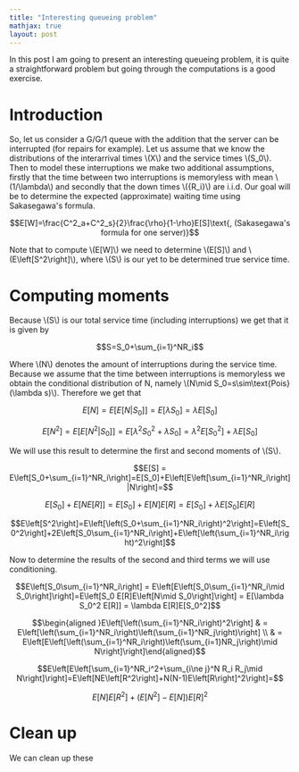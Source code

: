 ```yaml
---
title: "Interesting queueing problem"
mathjax: true
layout: post
---
```

In this post I am going to present an interesting queueing problem, it is quite a straightforward problem but going through the computations is a good exercise.

# Introduction

So, let us consider a G/G/1 queue with the addition that the server can be interrupted (for repairs for example). Let us assume that we know the distributions of the interarrival times \\(X\\) and the service times \\(S_0\\). Then to model these interruptions we make two additional assumptions, firstly that the time between two interruptions is memoryless with mean \\(1/\lambda\\) and secondly that the down times \\(\{R_i\}\\) are i.i.d.
Our goal will be to determine the expected (approximate) waiting time using Sakasegawa's formula.

$$E[W]=\frac{C^2_a+C^2_s}{2}\frac{\rho}{1-\rho}E[S]\text{, (Sakasegawa's formula for one server)}$$

Note that to compute \\(E[W]\\) we need to determine \\(E[S]\\) and \\(E\left[S^2\right]\\), where \\(S\\) is our yet to be determined true service time.

# Computing moments

Because \\(S\\) is our total service time (including interruptions) we get that it is given by

$$S=S_0+\sum_{i=1}^NR_i$$

Where \\(N\\) denotes the amount of interruptions during the service time. Because we assume that the time between interruptions is memoryless we obtain the conditional distribution of N, namely \\(N\mid S_0=s\sim\text{Pois}(\lambda s)\\). Therefore we get that

$$E[N]=E[E[N|S_0]]=E[\lambda S_0] = \lambda E[S_0]$$

$$E[N^2]=E[E[N^2|S_0]]=E[\lambda^2 S_0^2 + \lambda S_0] = \lambda^2 E[S_0^2] + \lambda E[S_0]$$

We will use this result to determine the first and second moments of \\(S\\).

$$E[S] = E\left[S_0+\sum_{i=1}^NR_i\right]=E[S_0]+E\left[E\left[\sum_{i=1}^NR_i\right]|N\right]=$$

$$E[S_0]+E\left[NE[R]\right]=E[S_0]+E[N]E[R]=E[S_0]+\lambda E[S_0]E[R]$$

$$E\left[S^2\right]=E\left[\left(S_0+\sum_{i=1}^NR_i\right)^2\right]=E\left[S_0^2\right]+2E\left[S_0\sum_{i=1}^NR_i\right]+E\left[\left(\sum_{i=1}^NR_i\right)^2\right]$$

Now to determine the results of the second and third terms we will use conditioning.

$$E\left[S_0\sum_{i=1}^NR_i\right] = E\left[E\left[S_0\sum_{i=1}^NR_i\mid S_0\right]\right]=E\left[S_0 E[R]E\left[N\mid S_0\right]\right] = E[\lambda S_0^2 E[R]] = \lambda E[R]E[S_0^2]$$

$$\begin{aligned }E\left[\left(\sum_{i=1}^NR_i\right)^2\right] & = E\left[\left(\sum_{i=1}^NR_i\right)\left(\sum_{i=1}^NR_j\right)\right] \\ & = E\left[E\left[\left(\sum_{i=1}^NR_i\right)\left(\sum_{i=1}NR_j\right)\mid N\right]\right]\end{aligned}$$

$$E\left[E\left[\sum_{i=1}^NR_i^2+\sum_{i\ne j}^N R_i R_j\mid N\right]\right]=E\left[NE\left[R^2\right]+N(N-1)E\left[R\right]^2\right]=$$

$$E[N]E\left[R^2\right]+(E\left[N^2\right]-E[N])E[R]^2$$

# Clean up

We can clean up these 
